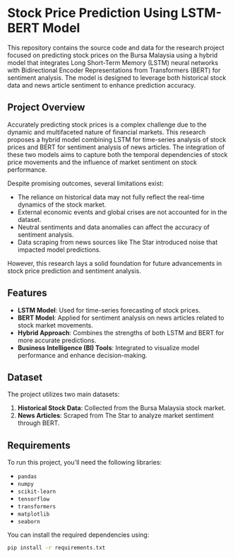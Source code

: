 # Stock Price Prediction Using LSTM-BERT Model

This repository contains the source code and data for the research project focused on predicting stock prices on the Bursa Malaysia using a hybrid model that integrates Long Short-Term Memory (LSTM) neural networks with Bidirectional Encoder Representations from Transformers (BERT) for sentiment analysis. The model is designed to leverage both historical stock data and news article sentiment to enhance prediction accuracy.

## Project Overview

Accurately predicting stock prices is a complex challenge due to the dynamic and multifaceted nature of financial markets. This research proposes a hybrid model combining LSTM for time-series analysis of stock prices and BERT for sentiment analysis of news articles. The integration of these two models aims to capture both the temporal dependencies of stock price movements and the influence of market sentiment on stock performance.

Despite promising outcomes, several limitations exist:
- The reliance on historical data may not fully reflect the real-time dynamics of the stock market.
- External economic events and global crises are not accounted for in the dataset.
- Neutral sentiments and data anomalies can affect the accuracy of sentiment analysis.
- Data scraping from news sources like The Star introduced noise that impacted model predictions.

However, this research lays a solid foundation for future advancements in stock price prediction and sentiment analysis.

## Features

- **LSTM Model**: Used for time-series forecasting of stock prices.
- **BERT Model**: Applied for sentiment analysis on news articles related to stock market movements.
- **Hybrid Approach**: Combines the strengths of both LSTM and BERT for more accurate predictions.
- **Business Intelligence (BI) Tools**: Integrated to visualize model performance and enhance decision-making.

## Dataset

The project utilizes two main datasets:
1. **Historical Stock Data**: Collected from the Bursa Malaysia stock market.
2. **News Articles**: Scraped from The Star to analyze market sentiment through BERT.

## Requirements

To run this project, you'll need the following libraries:

- `pandas`
- `numpy`
- `scikit-learn`
- `tensorflow`
- `transformers`
- `matplotlib`
- `seaborn`

You can install the required dependencies using:

```bash
pip install -r requirements.txt

